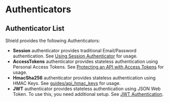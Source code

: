 # Authenticators

## Authenticator List

Shield provides the following Authenticators:

- **Session** authenticator provides traditional Email/Password authentication.
  See [Using Session Authenticator](../quick_start_guide/using_session_auth.md)
  for usage.
- **AccessTokens** authenticator provides stateless authentication using Personal Access Tokens.
  See [Protecting an API with Access Tokens](../guides/api_tokens.md) for usage.
- **HmacSha256** authenticator provides stateless authentication using HMAC Keys.
  See [guides/api_hmac_keys](../guides/api_hmac_keys.md) for usage.
- **JWT** authenticator provides stateless authentication using JSON Web Token. To use this,
  you need additional setup. See [JWT Authentication](../addons/jwt.md).
